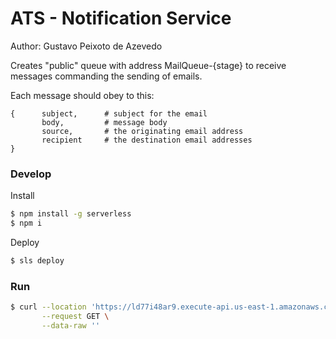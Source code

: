 # ATS - Notification Service

Author: Gustavo Peixoto de Azevedo

Creates "public" queue with address MailQueue-{stage} to receive messages commanding the sending of emails.

Each message should obey to this:

```
{      subject,      # subject for the email
       body,         # message body
       source,       # the originating email address
       recipient     # the destination email addresses
}
```

### Develop

Install

```bash
$ npm install -g serverless
$ npm i
```

Deploy

```bash
$ sls deploy
```

### Run

```bash
$ curl --location 'https://ld77i48ar9.execute-api.us-east-1.amazonaws.com/dev/notification' \
       --request GET \
       --data-raw ''
```

